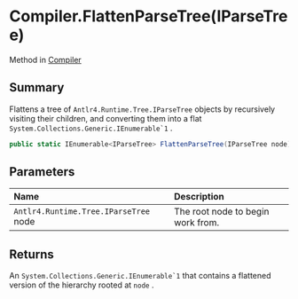 # Compiler.FlattenParseTree(IParseTree)

Method in [Compiler](/docs/api/csharp/yarn.compiler.compiler.md)

## Summary


Flattens a tree of  <code>Antlr4.Runtime.Tree.IParseTree</code>  objects by
recursively visiting their children, and converting them into a
flat  <code>System.Collections.Generic.IEnumerable`1</code> .


```csharp
public static IEnumerable<IParseTree> FlattenParseTree(IParseTree node)
```

## Parameters

|Name|Description|
|:---|:---|
|`Antlr4.Runtime.Tree.IParseTree` node|The root node to begin work from.|

## Returns

An  <code>System.Collections.Generic.IEnumerable`1</code>  that contains a
flattened version of the hierarchy rooted at  <code>node</code> .

